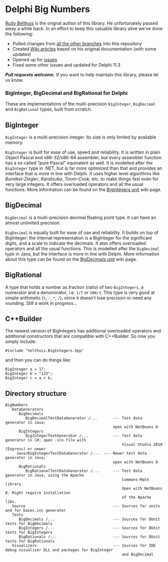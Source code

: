 # Delphi Big Numbers

[Rudy Belthuis](http://rvelthuis.de) is the orignal author of this library. He unfortunately passed away a while back. In an effort to keep this valuable library alive we've done the following:

* Pulled changes from [all the other branches](https://github.com/TurboPack/DelphiBigNumbers/network) into this repository
* Created [Wiki articles](https://github.com/TurboPack/DelphiBigNumbers/wiki) based on his original documentation (with some updates)
* Opened up for [issues](https://github.com/TurboPack/DelphiBigNumbers/issues) 
* Fixed some other issues and updated for Delphi 11.3

***Pull requests welcome.*** If you want to help maintain this library, please let us know.

### BigInteger, BigDecimal and BigRational for Delphi

These are implementations of the multi-precision `BigInteger`, `BigDecimal` and `BigRational` types, built from scratch.

## BigInteger

`BigInteger` is a multi-precision integer. Its size is only limited by available memory.

`BigInteger` is built for ease of use, speed and reliability. It is written in plain Object Pascal and x86-32/x86-64 assembler, but every assembler function has a so called "pure Pascal" equivalent as well. It is modelled after the `BigInteger` type in .NET, but is far more optimized than that and provides an interface that is more in line with Delphi. It uses higher level algorithms like *Burnikel-Ziegler*, *Karatsuba*, *Toom-Cook*, etc. to make things fast even for very large integers. It offers overloaded operators and all the usual functions. More information can be found on the [BigIntegers unit](https://github.com/TurboPack/DelphiBigNumbers/wiki/BigIntegers) wiki page.

## BigDecimal

`BigDecimal` is a multi-precision decimal floating point type. It can have an almost unlimited precision.

`BigDecimal` is equally built for ease of use and reliability. It builds on top of BigInteger: the internal representation is a BigInteger for the significant digits, and a scale to indicate the decimals. It also offers overloaded operators and all the usual functions. This is modelled after the `BigDecimal` type in Java, but the interface is more in line with Delphi. More information about this type can be found on the [BigDecimals unit](https://github.com/TurboPack/DelphiBigNumbers/wiki/BigDecimals) wiki page.

## BigRational

A type that holds a number as fraction (ratio) of two `BigIntegers`, a numerator and a denominator, i.e. `1/7` or `100/3`. 
This type is very good at simple arithmetic (`+`, `-`, `*`, `/`), since it doesn't lose precision or need any rounding. Still a work in progress...

## C++Builder

The newest version of BigIntegers has additional overloaded operators and additional constructors that are compatible
with C++Builder. So now you simply include:

    #include "Velthuis.BigIntegers.hpp"

and then you can do things like:

    BigInteger a = 17;
    BigInteger b = "123";
    BigInteger c = a + b;

## Directory structure

```
BigNumbers
   DataGenerators
      BigDecimals
         BigDecimalTestDataGenerator /...       --- Test data generator in Java; 
	                                            open with NetBeans 8
      BigIntegers
         BigIntegerTestGenerator /...           --- Test data generator in C#; open .sln file with 
                                                    Visual Studio 2010 (Express) or newer
	 Java/BigIntegerTestDataGenerator /...  --- Newer test data generator in Java; 
	                                            open with NetBeans 8
      BigRationals                                   
         BigRationalTestDataGenerator /...      --- Test data generator in Java, using the Apache 
                                                    Commons-Math library.
                                                    Open with NetBeans 8. Might require installation 
                                                    of the Apache libs.
   Source                                       --- Sources for units and for bases.inc generator
   Tests
      BigDecimals /...                          --- Sources for DUnit tests for BigDecimals
      BigIntegers /...                          --- Sources for DUnit tests for BigIntegers
      BigRationals /...                         --- Sources for DUnit tests for BigRationals
   Visualizers                                  --- Sources for IDE debug visualizer DLL and packages for BigInteger 
                                                    and BigDecimal   
```

